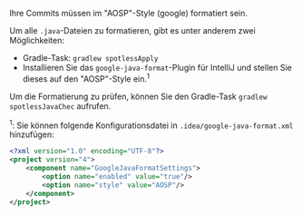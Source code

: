 Ihre Commits müssen im "AOSP"-Style (google) formatiert sein.

Um alle `.java`-Dateien zu formatieren, gibt es unter anderem zwei Möglichkeiten:

- Gradle-Task: `gradlew spotlessApply`
- Installieren Sie das `google-java-format`-Plugin für IntelliJ und stellen Sie dieses auf den "AOSP"-Style ein.<sup>1</sup>

Um die Formatierung zu prüfen, können Sie den Gradle-Task `gradlew spotlessJavaChec` aufrufen.

<sup>1</sup>: Sie können folgende Konfigurationsdatei in `.idea/google-java-format.xml` hinzufügen:

```xml
<?xml version="1.0" encoding="UTF-8"?>
<project version="4">
    <component name="GoogleJavaFormatSettings">
        <option name="enabled" value="true"/>
        <option name="style" value="AOSP"/>
    </component>
</project>
```
